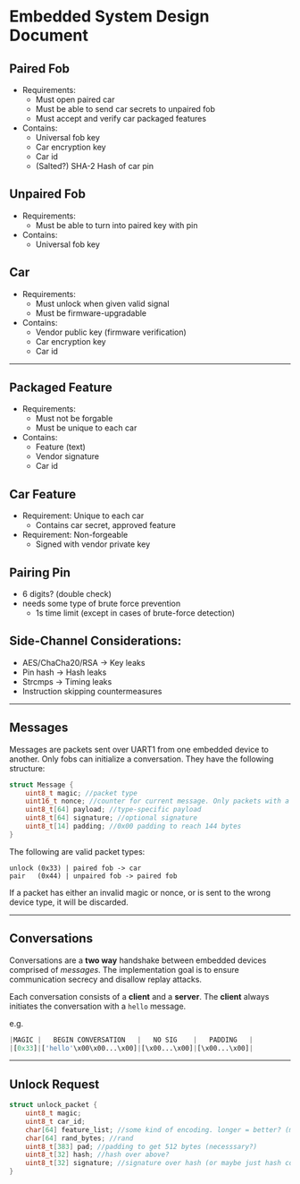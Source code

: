 # Embedded System Design Document

## Paired Fob
- Requirements:
    - Must open paired car
    - Must be able to send car secrets to unpaired fob
    - Must accept and verify car packaged features
- Contains:
    - Universal fob key
    - Car encryption key
    - Car id
    - (Salted?) SHA-2 Hash of car pin

## Unpaired Fob
- Requirements:
    - Must be able to turn into paired key with pin
- Contains:
    - Universal fob key

## Car
- Requirements:
    - Must unlock when given valid signal
    - Must be firmware-upgradable
- Contains:
    - Vendor public key (firmware verification)
    - Car encryption key
    - Car id

---

## Packaged Feature
- Requirements:
    - Must not be forgable
    - Must be unique to each car
- Contains:
    - Feature (text)
    - Vendor signature
    - Car id

## Car Feature
- Requirement: Unique to each car
    - Contains car secret, approved feature
- Requirement: Non-forgeable
    - Signed with vendor private key


## Pairing Pin
- 6 digits? (double check)
- needs some type of brute force prevention
    - 1s time limit (except in cases of brute-force detection)

## Side-Channel Considerations:
- AES/ChaCha20/RSA -> Key leaks
- Pin hash -> Hash leaks
- Strcmps -> Timing leaks
- Instruction skipping countermeasures

---

## Messages

Messages are packets sent over UART1 from one embedded device to another. Only fobs can initialize a conversation. They have the following structure:

```c
struct Message {
    uint8_t magic; //packet type
    uint16_t nonce; //counter for current message. Only packets with a higher nonce than the last will be considered
    uint8_t[64] payload; //type-specific payload
    uint8_t[64] signature; //optional signature
    uint8_t[14] padding; //0x00 padding to reach 144 bytes
}
```

The following are valid packet types:
```
unlock (0x33) | paired fob -> car
pair   (0x44) | unpaired fob -> paired fob
```

If a packet has either an invalid magic or nonce, or is sent to the wrong device type, it will be discarded.

---

## Conversations

Conversations are a **two way** handshake between embedded devices comprised of *messages*. The implementation goal is to ensure communication secrecy and disallow replay attacks.

Each conversation consists of a **client** and a **server**. The **client** always initiates the conversation with a `hello` message.

e.g.
```python
|MAGIC |   BEGIN CONVERSATION   |   NO SIG    |   PADDING   |
|[0x33]|['hello'\x00\x00...\x00]|[\x00...\x00]|[\x00...\x00]|
```

---

## Unlock Request
```c
struct unlock_packet {
    uint8_t magic;
    uint8_t car_id;
    char[64] feature_list; //some kind of encoding. longer = better? (more entropy for rsa)
    char[64] rand_bytes; //rand
    uint8_t[383] pad; //padding to get 512 bytes (necesssary?)
    uint8_t[32] hash; //hash over above?
    uint8_t[32] signature; //signature over hash (or maybe just hash contents instead)
}
```